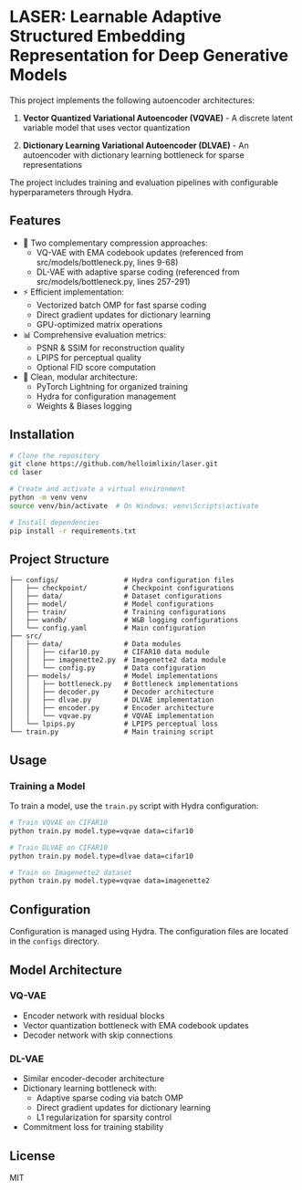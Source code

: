 # LASER: Learnable Adaptive Structured Embedding Representation for Deep Generative Models

This project implements the following autoencoder architectures:
1. **Vector Quantized Variational Autoencoder (VQVAE)** - A discrete latent variable model that uses vector quantization

2. **Dictionary Learning Variational Autoencoder (DLVAE)** - An autoencoder with dictionary learning bottleneck for sparse representations


The project includes training and evaluation pipelines with configurable hyperparameters through Hydra.

## Features

- 🚀 Two complementary compression approaches:
  - VQ-VAE with EMA codebook updates (referenced from src/models/bottleneck.py, lines 9-68)
  - DL-VAE with adaptive sparse coding (referenced from src/models/bottleneck.py, lines 257-291)
- ⚡ Efficient implementation:
  - Vectorized batch OMP for fast sparse coding
  - Direct gradient updates for dictionary learning
  - GPU-optimized matrix operations
- 📊 Comprehensive evaluation metrics:
  - PSNR & SSIM for reconstruction quality
  - LPIPS for perceptual quality
  - Optional FID score computation
- 🔧 Clean, modular architecture:
  - PyTorch Lightning for organized training
  - Hydra for configuration management
  - Weights & Biases logging

## Installation

```bash
# Clone the repository
git clone https://github.com/helloimlixin/laser.git
cd laser

# Create and activate a virtual environment
python -m venv venv
source venv/bin/activate  # On Windows: venv\Scripts\activate

# Install dependencies
pip install -r requirements.txt
```

## Project Structure

```
├── configs/                # Hydra configuration files
│   ├── checkpoint/         # Checkpoint configurations
│   ├── data/               # Dataset configurations
│   ├── model/              # Model configurations
│   ├── train/              # Training configurations
│   ├── wandb/              # W&B logging configurations
│   └── config.yaml         # Main configuration
├── src/
│   ├── data/               # Data modules
│   │   ├── cifar10.py      # CIFAR10 data module
│   │   ├── imagenette2.py  # Imagenette2 data module
│   │   └── config.py       # Data configuration
│   ├── models/             # Model implementations
│   │   ├── bottleneck.py   # Bottleneck implementations
│   │   ├── decoder.py      # Decoder architecture
│   │   ├── dlvae.py        # DLVAE implementation
│   │   ├── encoder.py      # Encoder architecture
│   │   └── vqvae.py        # VQVAE implementation
│   └── lpips.py            # LPIPS perceptual loss
└── train.py                # Main training script
```

## Usage

### Training a Model


To train a model, use the `train.py` script with Hydra configuration:

```bash
# Train VQVAE on CIFAR10
python train.py model.type=vqvae data=cifar10

# Train DLVAE on CIFAR10
python train.py model.type=dlvae data=cifar10

# Train on Imagenette2 dataset
python train.py model.type=vqvae data=imagenette2
```

## Configuration

Configuration is managed using Hydra. The configuration files are located in the `configs` directory.

## Model Architecture

### VQ-VAE
- Encoder network with residual blocks
- Vector quantization bottleneck with EMA codebook updates
- Decoder network with skip connections

### DL-VAE
- Similar encoder-decoder architecture
- Dictionary learning bottleneck with:
  - Adaptive sparse coding via batch OMP
  - Direct gradient updates for dictionary learning
  - L1 regularization for sparsity control
- Commitment loss for training stability

## License

MIT


